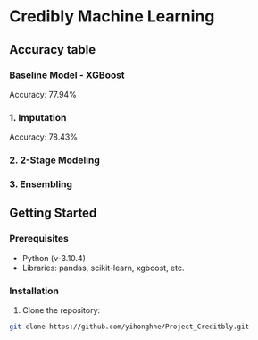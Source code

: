 # Credibly Machine Learning

## Accuracy table

### **Baseline Model - XGBoost**
Accuracy: 77.94%

### 1. Imputation
Accuracy: 78.43%

### 2. 2-Stage Modeling


### 3. Ensembling



## Getting Started

### Prerequisites

- Python (v-3.10.4)
- Libraries: pandas, scikit-learn, xgboost, etc.

### Installation

1. Clone the repository:
```bash
git clone https://github.com/yihonghhe/Project_Creditbly.git

